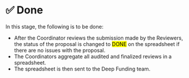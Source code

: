 # __✅ Done__

In this stage, the following is to be done:

- After the Coordinator reviews the submission made by the Reviewers, the status of the proposal is changed to <mark>DONE</mark> on the spreadsheet if there are no issues with the proposal.
- The Coordinators aggregate all audited and finalized reviews in a spreadsheet.
- The spreadsheet is then sent to the Deep Funding team.
